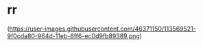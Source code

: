 # rr

(https://user-images.githubusercontent.com/46371150/113569521-9f0cda80-964d-11eb-8ff6-ec0d9fb89389.png)
